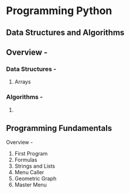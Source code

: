# Programming Python

## Data Structures and Algorithms

## Overview -

### Data Structures - 
1. Arrays


### Algorithms -
1. 


## Programming Fundamentals

Overview -

1. First Program
2. Formulas
3. Strings and Lists
4. Menu Caller
5. Geometric Graph
6. Master Menu
